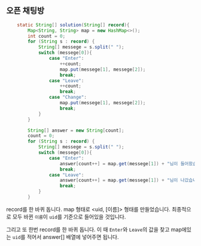 ## 오픈 채팅방

```java
    static String[] solution(String[] record){
        Map<String, String> map = new HashMap<>();
        int count = 0;
        for (String s : record) {
            String[] messege = s.split(" ");
            switch (messege[0]){
                case "Enter":
                    ++count;
                    map.put(messege[1], messege[2]);
                    break;
                case "Leave":
                    ++count;
                    break;
                case "Change":
                    map.put(messege[1], messege[2]);
                    break;
            }
        }

        String[] answer = new String[count];
        count = 0;
        for (String s : record) {
            String[] messege = s.split(" ");
            switch (messege[0]){
                case "Enter":
                    answer[count++] = map.get(messege[1]) + "님이 들어왔습니다.";
                    break;
                case "Leave":
                    answer[count++] = map.get(messege[1]) + "님이 나갔습니다.";
                    break;
            }
        }
```

record를 한 바퀴 돕니다.
map 형태로 <uid, [이름]> 형태를 만들었습니다. 최종적으로 모두 바뀐 `이름`이  `uid`를 기준으로 들어있을 것입니다.

그리고 또 한번 record를 한 바퀴 돕니다. 이 때 `Enter`와 `Leave`의 값을 찾고 map에있는 `uid`를 적어서
 answer[] 배열에 넣어주면 됩니다.